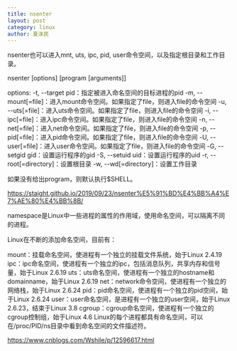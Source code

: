 ```yaml
---
title: nsenter
layout: post
category: linux
author: 夏泽民
---
```

nsenter也可以进入mnt, uts, ipc, pid, user命令空间，以及指定根目录和工作目录。

nsenter [options] [program [arguments]]

options:
-t, --target pid：指定被进入命名空间的目标进程的pid
-m, --mount[=file]：进入mount命令空间。如果指定了file，则进入file的命令空间
-u, --uts[=file]：进入uts命令空间。如果指定了file，则进入file的命令空间
-i, --ipc[=file]：进入ipc命令空间。如果指定了file，则进入file的命令空间
-n, --net[=file]：进入net命令空间。如果指定了file，则进入file的命令空间
-p, --pid[=file]：进入pid命令空间。如果指定了file，则进入file的命令空间
-U, --user[=file]：进入user命令空间。如果指定了file，则进入file的命令空间
-G, --setgid gid：设置运行程序的gid
-S, --setuid uid：设置运行程序的uid
-r, --root[=directory]：设置根目录
-w, --wd[=directory]：设置工作目录

如果没有给出program，则默认执行$SHELL。
<!-- more -->
https://staight.github.io/2019/09/23/nsenter%E5%91%BD%E4%BB%A4%E7%AE%80%E4%BB%8B/

namespace是Linux中一些进程的属性的作用域，使用命名空间，可以隔离不同的进程。

Linux在不断的添加命名空间，目前有：

mount：挂载命名空间，使进程有一个独立的挂载文件系统，始于Linux 2.4.19
ipc：ipc命名空间，使进程有一个独立的ipc，包括消息队列，共享内存和信号量，始于Linux 2.6.19
uts：uts命名空间，使进程有一个独立的hostname和domainname，始于Linux 2.6.19
net：network命令空间，使进程有一个独立的网络栈，始于Linux 2.6.24
pid：pid命名空间，使进程有一个独立的pid空间，始于Linux 2.6.24
user：user命名空间，是进程有一个独立的user空间，始于Linux 2.6.23，结束于Linux 3.8
cgroup：cgroup命名空间，使进程有一个独立的cgroup控制组，始于Linux 4.6
Linux的每个进程都具有命名空间，可以在/proc/PID/ns目录中看到命名空间的文件描述符。


https://www.cnblogs.com/Wshile/p/12596617.html
